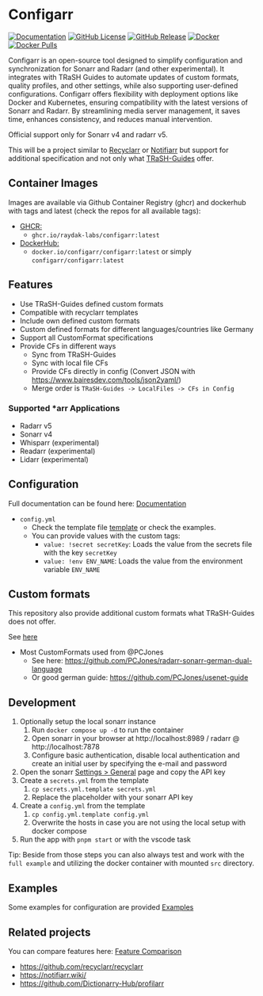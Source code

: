 # Configarr

[![Documentation](https://img.shields.io/badge/Documentation-blue)](https://configarr.raydak.de)
[![GitHub License](https://img.shields.io/github/license/raydak-labs/configarr)](https://github.com/raydak-labs/configarr/blob/main/LICENSE)
[![GitHub Release](https://img.shields.io/github/v/release/raydak-labs/configarr?logo=github)](https://github.com/raydak-labs/configarr/releases/)
[![Docker](https://img.shields.io/docker/v/configarr/configarr?label=DockerHub)](https://hub.docker.com/r/configarr/configarr)
[![Docker Pulls](https://img.shields.io/docker/pulls/configarr/configarr?label=DockerHub-Pulls)](https://hub.docker.com/r/configarr/configarr)

Configarr is an open-source tool designed to simplify configuration and synchronization for Sonarr and Radarr (and other experimental).
It integrates with TRaSH Guides to automate updates of custom formats, quality profiles, and other settings, while also supporting user-defined configurations.
Configarr offers flexibility with deployment options like Docker and Kubernetes, ensuring compatibility with the latest versions of Sonarr and Radarr.
By streamlining media server management, it saves time, enhances consistency, and reduces manual intervention.

Official support only for Sonarr v4 and radarr v5.

This will be a project similar to [Recyclarr](https://github.com/recyclarr/recyclarr) or [Notifiarr](https://notifiarr.wiki/) but support for additional specification and not only what [TRaSH-Guides](https://trash-guides.info/) offer.

## Container Images

Images are available via Github Container Registry (ghcr) and dockerhub with tags and latest (check the repos for all available tags):

- [GHCR:](https://github.com/raydak-labs/configarr/pkgs/container/configarr)
  - `ghcr.io/raydak-labs/configarr:latest`
- [DockerHub:](https://hub.docker.com/repository/docker/configarr/configarr/general)
  - `docker.io/configarr/configarr:latest` or simply `configarr/configarr:latest`

## Features

- Use TRaSH-Guides defined custom formats
- Compatible with recyclarr templates
- Include own defined custom formats
- Custom defined formats for different languages/countries like Germany
- Support all CustomFormat specifications
- Provide CFs in different ways
  - Sync from TRaSH-Guides
  - Sync with local file CFs
  - Provide CFs directly in config (Convert JSON with https://www.bairesdev.com/tools/json2yaml/)
  - Merge order is `TRaSH-Guides -> LocalFiles -> CFs in Config`

### Supported \*arr Applications

- Radarr v5
- Sonarr v4
- Whisparr (experimental)
- Readarr (experimental)
- Lidarr (experimental)

## Configuration

Full documentation can be found here: [Documentation](https://configarr.raydak.de)

- `config.yml`
  - Check the template file [template](./config.yml.template) or check the examples.
  - You can provide values with the custom tags:
    - `value: !secret secretKey`: Loads the value from the secrets file with the key `secretKey`
    - `value: !env ENV_NAME`: Loads the value from the environment variable `ENV_NAME`

## Custom formats

This repository also provide additional custom formats what TRaSH-Guides does not offer.

See [here](./custom/cfs/)

- Most CustomFormats used from @PCJones
  - See here: https://github.com/PCJones/radarr-sonarr-german-dual-language
  - Or good german guide: https://github.com/PCJones/usenet-guide

## Development

1. Optionally setup the local sonarr instance
   1. Run `docker compose up -d` to run the container
   2. Open sonarr in your browser at http://localhost:8989 / radarr @ http://localhost:7878
   3. Configure basic authentication, disable local authentication and create an initial user by specifying the e-mail and password
2. Open the sonarr [Settings > General](http://localhost:8989/settings/general) page and copy the API key
3. Create a `secrets.yml` from the template
   1. `cp secrets.yml.template secrets.yml`
   2. Replace the placeholder with your sonarr API key
4. Create a `config.yml` from the template
   1. `cp config.yml.template config.yml`
   2. Overwrite the hosts in case you are not using the local setup with docker compose
5. Run the app with `pnpm start` or with the vscode task

Tip: Beside from those steps you can also always test and work with the `full example` and utilizing the docker container with mounted `src` directory.

## Examples

Some examples for configuration are provided [Examples](./examples/)

## Related projects

You can compare features here: [Feature Comparison](https://configarr.raydak.de/docs/comparison)

- https://github.com/recyclarr/recyclarr
- https://notifiarr.wiki/
- https://github.com/Dictionarry-Hub/profilarr
